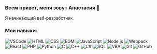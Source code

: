 ### Всем привет, меня зовут Анастасия 👋

Я начинающий веб-разработчик.

### Мои навыки:

![VSCode](https://img.shields.io/badge/-VSCode-1e1e1e?style=flat&logo=visual-studio-code&logoColor=007acc) ![HTML](https://img.shields.io/badge/-HTML-e39404?style=flat&logo=html%35&logoColor=#e24c25) ![CSS](https://img.shields.io/badge/-CSS-76c025?style=flat&logo=css%33&logoColor=007acc) ![БЭМ](https://img.shields.io/badge/-%D0%91%D0%AD%D0%9C-1e1e1e?style=flat) ![JavaScript](https://img.shields.io/badge/-JavaScript-e24c25?style=flat&logo=javascript&logoColor=e9d54d) ![Node.js](https://img.shields.io/badge/-Node.js-047cef?style=flat&logo=node.js&logoColor=77b062) ![Webpack](https://img.shields.io/badge/-Webpack-a5d2e9?style=flat&logo=webpack&logoColor=007ACC) ![React](https://img.shields.io/badge/-React-e24c25?style=flat&logo=react&logoColor=007ACC) ![PHP](https://img.shields.io/badge/-PHP-1e1e1e?style=flat&logo=php&logoColor=627CBE) ![Python](https://img.shields.io/badge/-Python-fecf40?style=flat&logo=python&logoColor=007acc) ![C](https://img.shields.io/badge/-C-007acc?style=flat&logo=visual-studio&logoColor=855BB5) ![C++](https://img.shields.io/badge/-C++-76c025?style=flat&logo=C%2b%2b&logoColor=6296CC) ![C#](https://img.shields.io/badge/-C%23-1e1e1e) ![SQL](https://img.shields.io/badge/-SQL-e24c25?style=flat&logo=mysql&logoColor=006488) ![VBA](https://img.shields.io/badge/-VBA-e39404?style=flat&logo=Microsoft&logoColor=#ffffff) ![Git](https://img.shields.io/badge/-Git-047cef?style=flat&logo=Git&logoColor=#ee3c2d) ![GitHub](https://img.shields.io/badge/-GitHub-1e1e1e?style=flat&logo=GitHub&logoColor=#ffffff)